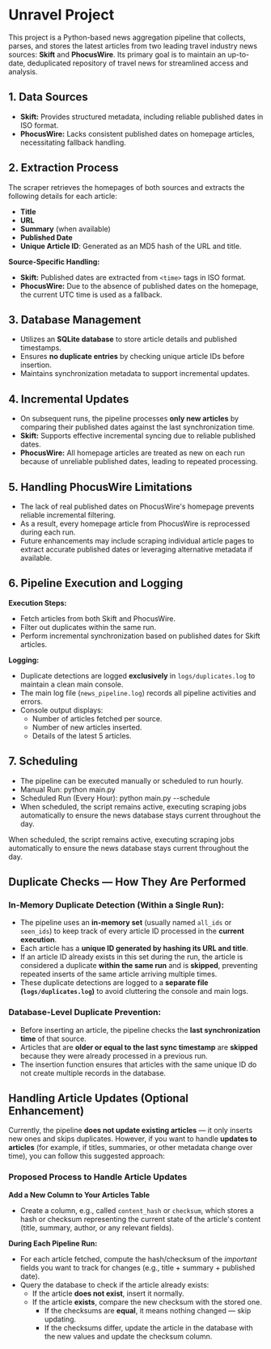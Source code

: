# Unravel Project

This project is a Python-based news aggregation pipeline that collects, parses, and stores the latest articles from two leading travel industry news sources: **Skift** and **PhocusWire**. Its primary goal is to maintain an up-to-date, deduplicated repository of travel news for streamlined access and analysis.

## 1. Data Sources

- **Skift:** Provides structured metadata, including reliable published dates in ISO format.
- **PhocusWire:** Lacks consistent published dates on homepage articles, necessitating fallback handling.

## 2. Extraction Process

The scraper retrieves the homepages of both sources and extracts the following details for each article:

- **Title**
- **URL**
- **Summary** (when available)
- **Published Date**
- **Unique Article ID**: Generated as an MD5 hash of the URL and title.

**Source-Specific Handling:**

- **Skift:** Published dates are extracted from `<time>` tags in ISO format.
- **PhocusWire:** Due to the absence of published dates on the homepage, the current UTC time is used as a fallback.

## 3. Database Management

- Utilizes an **SQLite database** to store article details and published timestamps.
- Ensures **no duplicate entries** by checking unique article IDs before insertion.
- Maintains synchronization metadata to support incremental updates.

## 4. Incremental Updates

- On subsequent runs, the pipeline processes **only new articles** by comparing their published dates against the last synchronization time.
- **Skift:** Supports effective incremental syncing due to reliable published dates.
- **PhocusWire:** All homepage articles are treated as new on each run because of unreliable published dates, leading to repeated processing.

## 5. Handling PhocusWire Limitations

- The lack of real published dates on PhocusWire's homepage prevents reliable incremental filtering.
- As a result, every homepage article from PhocusWire is reprocessed during each run.
- Future enhancements may include scraping individual article pages to extract accurate published dates or leveraging alternative metadata if available.

## 6. Pipeline Execution and Logging

**Execution Steps:**

- Fetch articles from both Skift and PhocusWire.
- Filter out duplicates within the same run.
- Perform incremental synchronization based on published dates for Skift articles.

**Logging:**

- Duplicate detections are logged **exclusively** in `logs/duplicates.log` to maintain a clean main console.
- The main log file (`news_pipeline.log`) records all pipeline activities and errors.
- Console output displays:
  - Number of articles fetched per source.
  - Number of new articles inserted.
  - Details of the latest 5 articles.

## 7. Scheduling
- The pipeline can be executed manually or scheduled to run hourly.
- Manual Run:
    python main.py
- Scheduled Run (Every Hour):
    python main.py --schedule
- When scheduled, the script remains active, executing scraping jobs automatically to ensure the news database stays current throughout the day.

When scheduled, the script remains active, executing scraping jobs automatically to ensure the news database stays current throughout the day.

## Duplicate Checks — How They Are Performed

### In-Memory Duplicate Detection (Within a Single Run):

- The pipeline uses an **in-memory set** (usually named `all_ids` or `seen_ids`) to keep track of every article ID processed in the **current execution**.
- Each article has a **unique ID generated by hashing its URL and title**.
- If an article ID already exists in this set during the run, the article is considered a duplicate **within the same run** and is **skipped**, preventing repeated inserts of the same article arriving multiple times.
- These duplicate detections are logged to a **separate file (`logs/duplicates.log`)** to avoid cluttering the console and main logs.

### Database-Level Duplicate Prevention:

- Before inserting an article, the pipeline checks the **last synchronization time** of that source.
- Articles that are **older or equal to the last sync timestamp** are **skipped** because they were already processed in a previous run.
- The insertion function ensures that articles with the same unique ID do not create multiple records in the database.

## Handling Article Updates (Optional Enhancement)

Currently, the pipeline **does not update existing articles** — it only inserts new ones and skips duplicates. However, if you want to handle **updates to articles** (for example, if titles, summaries, or other metadata change over time), you can follow this suggested approach:

### Proposed Process to Handle Article Updates

 **Add a New Column to Your Articles Table**

   - Create a column, e.g., called `content_hash` or `checksum`, which stores a hash or checksum representing the current state of the article's content (title, summary, author, or any relevant fields).

 **During Each Pipeline Run:**

   - For each article fetched, compute the hash/checksum of the *important* fields you want to track for changes (e.g., title + summary + published date).
   - Query the database to check if the article already exists:
     - If the article **does not exist**, insert it normally.
     - If the article **exists**, compare the new checksum with the stored one.
       - If the checksums are **equal**, it means nothing changed — skip updating.
       - If the checksums differ, update the article in the database with the new values and update the checksum column.



